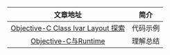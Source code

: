 


|   文章地址  |    简介  |
|:------:|:-----: |   
|[Objective-C Class Ivar Layout 探索](http://blog.sunnyxx.com/2015/09/13/class-ivar-layout/)|     代码示例
|[Objective-C与Runtime](http://springox.w18.net/2015/09/03/objectivecruntime/?hmsr=toutiao.io&utm_medium=toutiao.io&utm_source=toutiao.io)|理解总结